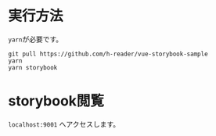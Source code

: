 # 実行方法
`yarn`が必要です。

```
git pull https://github.com/h-reader/vue-storybook-sample
yarn
yarn storybook
```

# storybook閲覧
`localhost:9001` へアクセスします。
